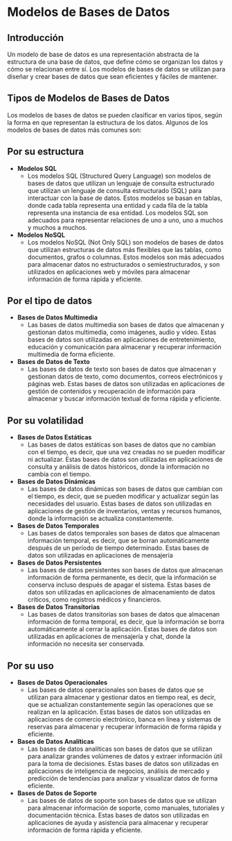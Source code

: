 # Modelos de Bases de Datos

## Introducción

Un modelo de base de datos es una representación abstracta de la estructura de una base de datos, que define cómo se
organizan los datos y cómo se relacionan entre sí. Los modelos de bases de datos se utilizan para diseñar y crear bases
de datos que sean eficientes y fáciles de mantener.

## Tipos de Modelos de Bases de Datos

Los modelos de bases de datos se pueden clasificar en varios tipos, según la forma en que representan la estructura de
los datos. Algunos de los modelos de bases de datos más comunes son:

## Por su estructura

* **Modelos SQL**
    * Los modelos SQL (Structured Query Language) son modelos de bases de datos que utilizan un lenguaje de consulta
      estructurado que utilizan un lenguaje de consulta estructurado (SQL) para interactuar con la base de datos. Estos
      modelos se basan en tablas, donde cada tabla representa una entidad y cada fila de la tabla representa una
      instancia de
      esa entidad. Los modelos SQL son adecuados para representar relaciones de uno a uno, uno a muchos y muchos a
      muchos.
* **Modelos NoSQL**
    * Los modelos NoSQL (Not Only SQL) son modelos de bases de datos que utilizan estructuras de datos más flexibles que
      las tablas, como documentos, grafos o columnas. Estos modelos son más adecuados para almacenar datos no
      estructurados o semiestructurados, y son utilizados en aplicaciones web y móviles para almacenar información de
      forma rápida y eficiente.

## Por el tipo de datos

* **Bases de Datos Multimedia**
    * Las bases de datos multimedia son bases de datos que almacenan y gestionan datos multimedia, como imágenes, audio
      y vídeo. Estas bases de datos son utilizadas en aplicaciones de entretenimiento, educación y comunicación para
      almacenar y recuperar información multimedia de forma eficiente.
* **Bases de Datos de Texto**
    * Las bases de datos de texto son bases de datos que almacenan y gestionan datos de texto, como documentos, correos
      electrónicos y páginas web. Estas bases de datos son utilizadas en aplicaciones de gestión de contenidos y
      recuperación de información para almacenar y buscar información textual de forma rápida y eficiente.

## Por su volatilidad

* **Bases de Datos Estáticas**
    * Las bases de datos estáticas son bases de datos que no cambian con el tiempo, es decir, que una vez creadas no se
      pueden modificar ni actualizar. Estas bases de datos son utilizadas en aplicaciones de consulta y análisis de
      datos
      históricos, donde la información no cambia con el tiempo.
* **Bases de Datos Dinámicas**
    * Las bases de datos dinámicas son bases de datos que cambian con el tiempo, es decir, que se pueden modificar y
      actualizar según las necesidades del usuario. Estas bases de datos son utilizadas en aplicaciones de gestión de
      inventarios, ventas y recursos humanos, donde la información se actualiza constantemente.
* **Bases de Datos Temporales**
    * Las bases de datos temporales son bases de datos que almacenan información temporal, es decir, que se borran
      automáticamente después de un período de tiempo determinado. Estas bases de datos son utilizadas en aplicaciones
      de mensajería
* **Bases de Datos Persistentes**
    * Las bases de datos persistentes son bases de datos que almacenan información de forma permanente, es decir, que la
      información se conserva incluso después de apagar el sistema. Estas bases de datos son utilizadas en aplicaciones
      de almacenamiento de datos críticos, como registros médicos y financieros.
* **Bases de Datos Transitorias**
    * Las bases de datos transitorias son bases de datos que almacenan información de forma temporal, es decir, que la
      información se borra automáticamente al cerrar la aplicación. Estas bases de datos son utilizadas en aplicaciones
      de mensajería y chat, donde la información no necesita ser conservada.

## Por su uso

* **Bases de Datos Operacionales**
    * Las bases de datos operacionales son bases de datos que se utilizan para almacenar y gestionar datos en tiempo real,
      es decir, que se actualizan constantemente según las operaciones que se realizan en la aplicación. Estas bases de
      datos son utilizadas en aplicaciones de comercio electrónico, banca en línea y sistemas de reservas para almacenar
      y recuperar información de forma rápida y eficiente.
* **Bases de Datos Analíticas**
    * Las bases de datos analíticas son bases de datos que se utilizan para analizar grandes volúmenes de datos y
      extraer información útil para la toma de decisiones. Estas bases de datos son utilizadas en aplicaciones de
      inteligencia de negocios, análisis de mercado y predicción de tendencias para analizar y visualizar datos de forma
      eficiente.
* **Bases de Datos de Soporte**
    * Las bases de datos de soporte son bases de datos que se utilizan para almacenar información de soporte, como
      manuales, tutoriales y documentación técnica. Estas bases de datos son utilizadas en aplicaciones de ayuda y
      asistencia para almacenar y recuperar información de forma rápida y eficiente.